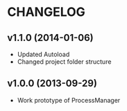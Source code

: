CHANGELOG
=========
v1.1.0 (2014-01-06)
-------------------
* Updated Autoload
* Changed project folder structure

v1.0.0 (2013-09-29)
-------------------
+ Work prototype of ProcessManager
